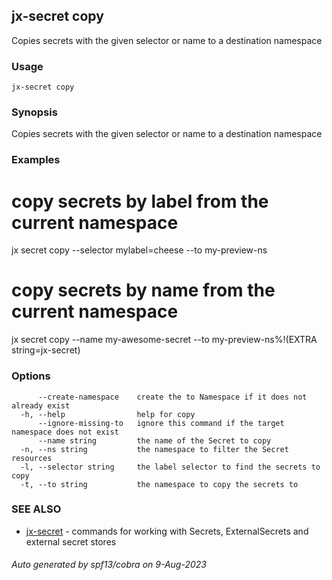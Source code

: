 ## jx-secret copy

Copies secrets with the given selector or name to a destination namespace

### Usage

```
jx-secret copy
```

### Synopsis

Copies secrets with the given selector or name to a destination namespace

### Examples

  # copy secrets by label from the current namespace
  jx secret copy --selector mylabel=cheese --to my-preview-ns
  
  # copy secrets by name from the current namespace
  jx secret copy --name my-awesome-secret --to my-preview-ns%!(EXTRA string=jx-secret)

### Options

```
      --create-namespace    create the to Namespace if it does not already exist
  -h, --help                help for copy
      --ignore-missing-to   ignore this command if the target namespace does not exist
      --name string         the name of the Secret to copy
  -n, --ns string           the namespace to filter the Secret resources
  -l, --selector string     the label selector to find the secrets to copy
  -t, --to string           the namespace to copy the secrets to
```

### SEE ALSO

* [jx-secret](jx-secret.md)	 - commands for working with Secrets, ExternalSecrets and external secret stores

###### Auto generated by spf13/cobra on 9-Aug-2023
